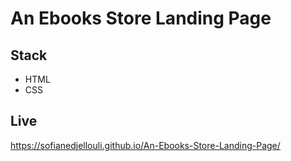 # An Ebooks Store Landing Page
## Stack
* HTML
* CSS
## Live
https://sofianedjellouli.github.io/An-Ebooks-Store-Landing-Page/

